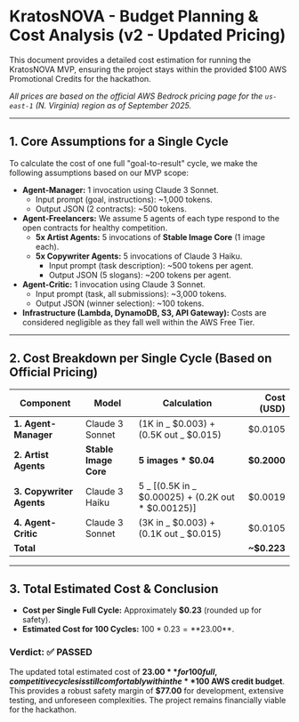 # KratosNOVA - Budget Planning & Cost Analysis (v2 - Updated Pricing)

This document provides a detailed cost estimation for running the KratosNOVA MVP, ensuring the project stays within the provided $100 AWS Promotional Credits for the hackathon.

_All prices are based on the official AWS Bedrock pricing page for the `us-east-1` (N. Virginia) region as of September 2025._

---

## 1. Core Assumptions for a Single Cycle

To calculate the cost of one full "goal-to-result" cycle, we make the following assumptions based on our MVP scope:

- **Agent-Manager:** 1 invocation using Claude 3 Sonnet.
  - Input prompt (goal, instructions): ~1,000 tokens.
  - Output JSON (2 contracts): ~500 tokens.
- **Agent-Freelancers:** We assume 5 agents of each type respond to the open contracts for healthy competition.
  - **5x Artist Agents:** 5 invocations of **Stable Image Core** (1 image each).
  - **5x Copywriter Agents:** 5 invocations of Claude 3 Haiku.
    - Input prompt (task description): ~500 tokens per agent.
    - Output JSON (5 slogans): ~200 tokens per agent.
- **Agent-Critic:** 1 invocation using Claude 3 Sonnet.
  - Input prompt (task, all submissions): ~3,000 tokens.
  - Output JSON (winner selection): ~100 tokens.
- **Infrastructure (Lambda, DynamoDB, S3, API Gateway):** Costs are considered negligible as they fall well within the AWS Free Tier.

---

## 2. Cost Breakdown per Single Cycle (Based on Official Pricing)

| Component                | Model                 | Calculation                                         |  Cost (USD) |
| ------------------------ | --------------------- | --------------------------------------------------- | ----------: |
| **1. Agent-Manager**     | Claude 3 Sonnet       | (1K in _ $0.003) + (0.5K out _ $0.015)              |     $0.0105 |
| **2. Artist Agents**     | **Stable Image Core** | **5 images \* $0.04**                               | **$0.2000** |
| **3. Copywriter Agents** | Claude 3 Haiku        | 5 _ [(0.5K in _ $0.00025) + (0.2K out \* $0.00125)] |     $0.0019 |
| **4. Agent-Critic**      | Claude 3 Sonnet       | (3K in _ $0.003) + (0.1K out _ $0.015)              |     $0.0105 |
| **Total**                |                       |                                                     | **~$0.223** |

---

## 3. Total Estimated Cost & Conclusion

- **Cost per Single Full Cycle:** Approximately **$0.23** (rounded up for safety).
- **Estimated Cost for 100 Cycles:** 100 \* $0.23 = **$23.00**.

### Verdict: ✅ **PASSED**

The updated total estimated cost of **$23.00** for 100 full, competitive cycles is still comfortably within the **$100 AWS credit budget**. This provides a robust safety margin of **$77.00** for development, extensive testing, and unforeseen complexities. The project remains financially viable for the hackathon.
